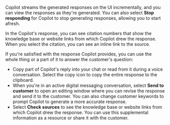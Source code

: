 Copilot streams the generated responses on the UI incrementally, and you can view the responses as they're generated. You can also select **Stop responding** for Copilot to stop generating responses, allowing you to start afresh.

In the Copilot's response, you can see citation numbers that show the knowledge base or website links from which Copilot drew the response. When you select the citation, you can see an inline link to the source.

If you're satisfied with the response Copilot provides, you can use the whole thing or a part of it to answer the customer's question:

- Copy part of Copilot's reply into your chat or read from it during a voice conversation. Select the copy icon to copy the entire response to the clipboard.  
- When you're in an active digital messaging conversation, select **Send to customer** to open an editing window where you can revise the response and send it to the customer. You can also change customer keywords to prompt Copilot to generate a more accurate response.
- Select **Check sources** to see the knowledge base or website links from which Copilot drew the response. You can use this supplemental information as a resource or share it with the customer.
